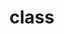 <!--
 * @Author: shgopher shgopher@gmail.com
 * @Date: 2024-07-07 17:11:17
 * @LastEditors: shgopher shgopher@gmail.com
 * @LastEditTime: 2024-07-07 17:11:21
 * @FilePath: /CangjieFamily/基础/类/README.md
 * @Description: 
 * 
 * Copyright (c) 2024 by shgopher, All Rights Reserved. 
-->
# class